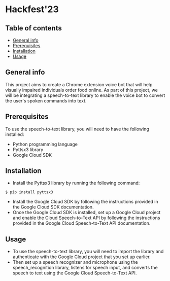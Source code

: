 # Hackfest'23

## Table of contents
* [General info](#general-info)
* [Prerequisites](#prerequisites)
* [Installation](#installation)
* [Usage](#usage)

## General info
This project aims to create a Chrome extension voice bot that will help visually impaired individuals order food online. As part of this project, we will be integrating a speech-to-text library to enable the voice bot to convert the user's spoken commands into text.

## Prerequisites
To use the speech-to-text library, you will need to have the following installed:
* Python programming language
* Pyttsx3 library
* Google Cloud SDK

## Installation
* Install the Pyttsx3 library by running the following command:
```
$ pip install pyttsx3
```
* Install the Google Cloud SDK by following the instructions provided in the Google Cloud SDK documentation.
* Once the Google Cloud SDK is installed, set up a Google Cloud project and enable the Cloud Speech-to-Text API by following the instructions provided in the Google Cloud Speech-to-Text API documentation.

## Usage
* To use the speech-to-text library, you will need to import the library and authenticate with the Google Cloud project that you set up earlier.
* Then set up a speech recognizer and microphone using the speech_recognition library, listens for speech input, and converts the speech to text using the Google Cloud Speech-to-Text API.
